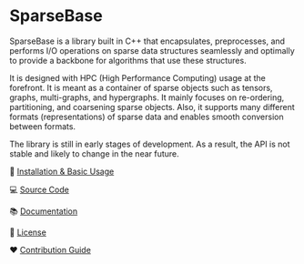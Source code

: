 # SparseBase

SparseBase is a library built in C++ that encapsulates, preprocesses, and performs I/O operations on sparse data structures seamlessly and optimally to provide a backbone for algorithms that use these structures.

It is designed with HPC (High Performance Computing) usage at the forefront. It is meant as a container of sparse objects such as tensors, graphs, multi-graphs, and hypergraphs. It mainly focuses on re-ordering, partitioning, and coarsening sparse objects. Also, it supports many different formats (representations) of sparse data and enables smooth conversion between formats.

The library is still in early stages of development. As a result, the API is not stable and likely to change in the near future.

:rocket: [Installation & Basic Usage](https://su-hpc.github.io/sparsebase/pages/getting_started.html)

:computer: [Source Code](https://github.com/SU-HPC/sparsebase)

:books: [Documentation](https://su-hpc.github.io/sparsebase/)

:scroll: [License](https://github.com/SU-HPC/sparsebase/blob/main/LICENSE)

:heart: [Contribution Guide](https://su-hpc.github.io/sparsebase/pages/contributing/index.html)

